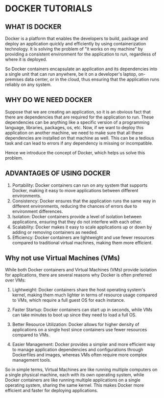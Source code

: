 # DOCKER TUTORIALS

## WHAT IS DOCKER
Docker is a platform that enables the developers to build, package and deploy an application quickly and efficiently by using containerization technology. It is solving the problem of "it works on my machine" by providing a consistent environment for the application to run, regardless of where it is deployed.

So Docker containers encapsulate an application and its dependencies into a single unit that can run anywhere, be it on a developer's laptop, on-premises data center, or in the cloud, thus ensuring that the application runs reliably on any system.


## WHY DO WE NEED DOCKER

Suppose that we are creating an application, so it is an obvious fact that there are dependencies that are required for the application to run. These dependencies can be anything like a specific version of a programming language, libraries, packages, os, etc. Now, if we want to deploy this application on another machine, we need to make sure that all these dependencies are installed on that machine as well. This can be a tedious task and can lead to errors if any dependency is missing or incompatible.

Hence we introduce the concept of Docker, which helps us solve this problem.


## ADVANTAGES OF USING DOCKER
1. Portability: Docker containers can run on any system that supports Docker, making it easy to move applications between different environments.
2. Consistency: Docker ensures that the application runs the same way in different environments, reducing the chances of errors due to environment differences.
3. Isolation: Docker containers provide a level of isolation between applications, ensuring that they do not interfere with each other.
4. Scalability: Docker makes it easy to scale applications up or down by adding or removing containers as needed.
5. Efficiency: Docker containers are lightweight and use fewer resources compared to traditional virtual machines, making them more efficient.


## Why not use Virtual Machines (VMs)
While both Docker containers and Virtual Machines (VMs) provide isolation for applications, there are several reasons why Docker is often preferred over VMs:

1. Lightweight: Docker containers share the host operating system's kernel, making them much lighter in terms of resource usage compared to VMs, which require a full guest OS for each instance.

2. Faster Startup: Docker containers can start up in seconds, while VMs can take minutes to boot up since they need to load a full OS.

3. Better Resource Utilization: Docker allows for higher density of applications on a single host since containers use fewer resources compared to VMs.

4. Easier Management: Docker provides a simpler and more efficient way to manage application dependencies and configurations through Dockerfiles and images, whereas VMs often require more complex management tools.

So in simple terms, Virtual Machines are like running multiple computers on a single physical machine, each with its own operating system, while Docker containers are like running multiple applications on a single operating system, sharing the same kernel. This makes Docker more efficient and faster for deploying applications. 

